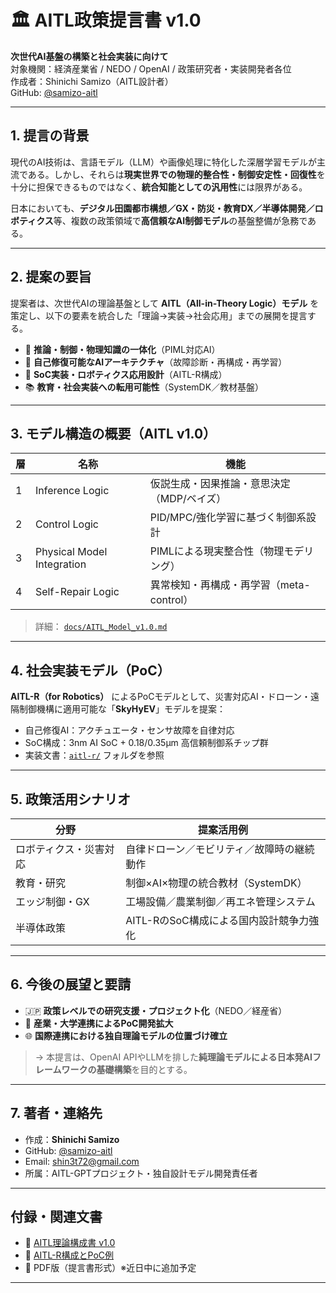 # 🏛 AITL政策提言書 v1.0  
**次世代AI基盤の構築と社会実装に向けて**  
対象機関：経済産業省 / NEDO / OpenAI / 政策研究者・実装開発者各位  
作成者：Shinichi Samizo（AITL設計者）  
GitHub: [@samizo-aitl](https://github.com/samizo-aitl)

---

## 1. 提言の背景

現代のAI技術は、言語モデル（LLM）や画像処理に特化した深層学習モデルが主流である。しかし、それらは**現実世界での物理的整合性・制御安定性・回復性**を十分に担保できるものではなく、**統合知能としての汎用性**には限界がある。

日本においても、**デジタル田園都市構想／GX・防災・教育DX／半導体開発／ロボティクス**等、複数の政策領域で**高信頼なAI制御モデル**の基盤整備が急務である。

---

## 2. 提案の要旨

提案者は、次世代AIの理論基盤として **AITL（All-in-Theory Logic）モデル** を策定し、以下の要素を統合した「理論→実装→社会応用」までの展開を提言する。

- 🎯 **推論・制御・物理知識の一体化**（PIML対応AI）
- 🔄 **自己修復可能なAIアーキテクチャ**（故障診断・再構成・再学習）
- 🤖 **SoC実装・ロボティクス応用設計**（AITL-R構成）
- 📚 **教育・社会実装への転用可能性**（SystemDK／教材基盤）

---

## 3. モデル構造の概要（AITL v1.0）

| 層 | 名称 | 機能 |
|----|------|------|
| 1 | Inference Logic | 仮説生成・因果推論・意思決定（MDP/ベイズ） |
| 2 | Control Logic | PID/MPC/強化学習に基づく制御系設計 |
| 3 | Physical Model Integration | PIMLによる現実整合性（物理モデリング） |
| 4 | Self-Repair Logic | 異常検知・再構成・再学習（meta-control） |

> 詳細： [`docs/AITL_Model_v1.0.md`](./AITL_Model_v1.0.md)

---

## 4. 社会実装モデル（PoC）

**AITL-R（for Robotics）** によるPoCモデルとして、災害対応AI・ドローン・遠隔制御機構に適用可能な「**SkyHyEV**」モデルを提案：

- 自己修復AI：アクチュエータ・センサ故障を自律対応  
- SoC構成：3nm AI SoC + 0.18/0.35µm 高信頼制御系チップ群  
- 実装文書：[`aitl-r/`](../aitl-r/) フォルダを参照

---

## 5. 政策活用シナリオ

| 分野 | 提案活用例 |
|------|------------|
| ロボティクス・災害対応 | 自律ドローン／モビリティ／故障時の継続動作 |
| 教育・研究 | 制御×AI×物理の統合教材（SystemDK） |
| エッジ制御・GX | 工場設備／農業制御／再エネ管理システム |
| 半導体政策 | AITL-RのSoC構成による国内設計競争力強化 |

---

## 6. 今後の展望と要請

- 🇯🇵 **政策レベルでの研究支援・プロジェクト化**（NEDO／経産省）
- 🤝 **産業・大学連携によるPoC開発拡大**
- 🌐 **国際連携における独自理論モデルの位置づけ確立**

> → 本提言は、OpenAI APIやLLMを排した**純理論モデルによる日本発AIフレームワークの基礎構築**を目的とする。

---

## 7. 著者・連絡先

- 作成：**Shinichi Samizo**
- GitHub: [@samizo-aitl](https://github.com/samizo-aitl)
- Email: shin3t72@gmail.com
- 所属：AITL-GPTプロジェクト・独自設計モデル開発責任者

---

## 付録・関連文書

- 📘 [AITL理論構成書 v1.0](AITL_Model_v1.0.md)
- 🤖 [AITL-R構成とPoC例](AITL_Robotics_Structure.md)
- 📄 PDF版（提言書形式）※近日中に追加予定

---
